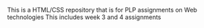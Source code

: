 This is a HTML/CSS repository that is for PLP assignments on Web technologies
This includes week 3 and 4 assignments
